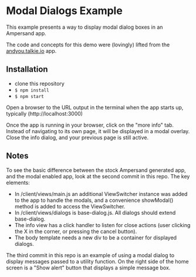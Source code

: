 # Modal Dialogs Example
This example presents a way to display modal dialog boxes in an Ampersand app.

The code and concepts for this demo were (lovingly) lifted from the [andyou.talkie.io](https://andyou.talky.io/) app.

## Installation

* clone this repository
* `$ npm install`
* `$ npm start`

Open a browser to the URL output in the terminal when the app starts up, typically (http://localhost:3000)

Once the app is running in your browser, click on the "more info" tab.  Instead of navigating to its own page, it will be displayed in a modal overlay.  Close the info dialog, and your previous page is still active.

## Notes
To see the basic difference between the stock Ampersand generated app, and the modal enabled app, look at the second commit in this repo.
The key elements:
* In /client/views/main.js an additional ViewSwitcher instance was added to the app to handle the modals, and a convenience showModal() method is added to access the ViewSwitcher. 
* In /client/views/dialogs is base-dialog.js.  All dialogs should extend base-dialog.  
* The info view has a click handler to listen for close actions (user clicking the X in the corner, or pressing the cancel button). 
* The body template needs a new div to be a container for displayed dialogs.

The third commit in this repo is an example of using a modal dialog to display messages passed to a utility function.  On the right side of the home screen is a "Show alert" button that displays a simple message box.
